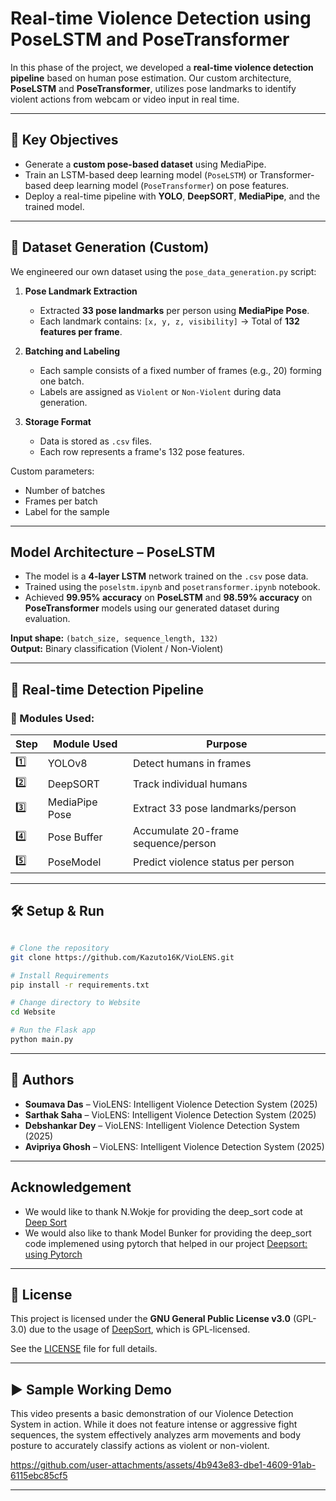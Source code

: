 #  Real-time Violence Detection using PoseLSTM and PoseTransformer

In this phase of the project, we developed a **real-time violence detection pipeline** based on human pose estimation. Our custom architecture, **PoseLSTM** and **PoseTransformer**, utilizes pose landmarks to identify violent actions from webcam or video input in real time.

---

## 🎯 Key Objectives

- Generate a **custom pose-based dataset** using MediaPipe.
- Train an LSTM-based deep learning model (`PoseLSTM`) or Transformer-based deep learning model (`PoseTransformer`) on pose features.
- Deploy a real-time pipeline with **YOLO**, **DeepSORT**, **MediaPipe**, and the trained model.

---

## 📁 Dataset Generation (Custom)

We engineered our own dataset using the `pose_data_generation.py` script:

1. **Pose Landmark Extraction**
   - Extracted **33 pose landmarks** per person using **MediaPipe Pose**.
   - Each landmark contains: `[x, y, z, visibility]` → Total of **132 features per frame**.

2. **Batching and Labeling**
   - Each sample consists of a fixed number of frames (e.g., 20) forming one batch.
   - Labels are assigned as `Violent` or `Non-Violent` during data generation.

3. **Storage Format**
   - Data is stored as `.csv` files.
   - Each row represents a frame's 132 pose features.

 Custom parameters:
- Number of batches
- Frames per batch
- Label for the sample

---

##  Model Architecture – PoseLSTM

- The model is a **4-layer LSTM** network trained on the `.csv` pose data.
- Trained using the `poselstm.ipynb` and `posetransformer.ipynb` notebook.
- Achieved **99.95% accuracy** on **PoseLSTM** and **98.59% accuracy** on **PoseTransformer** models using our generated dataset during evaluation.

**Input shape:** `(batch_size, sequence_length, 132)`  
**Output:** Binary classification (Violent / Non-Violent)

---

## 🎥 Real-time Detection Pipeline

### 🔧 Modules Used:

| Step | Module Used | Purpose |
|------|-------------|---------|
| 1️⃣   | YOLOv8       | Detect humans in frames |
| 2️⃣   | DeepSORT     | Track individual humans |
| 3️⃣   | MediaPipe Pose | Extract 33 pose landmarks/person |
| 4️⃣   | Pose Buffer  | Accumulate 20-frame sequence/person |
| 5️⃣   | PoseModel     | Predict violence status per person |

---

## 🛠️ Setup & Run

```bash

# Clone the repository
git clone https://github.com/Kazuto16K/VioLENS.git

# Install Requirements
pip install -r requirements.txt

# Change directory to Website
cd Website

# Run the Flask app
python main.py
```

---

## 👥 Authors

- **Soumava Das** – VioLENS: Intelligent Violence Detection System (2025)
- **Sarthak Saha** – VioLENS: Intelligent Violence Detection System (2025)
- **Debshankar Dey** – VioLENS: Intelligent Violence Detection System (2025)
- **Avipriya Ghosh** – VioLENS: Intelligent Violence Detection System (2025)

---

## Acknowledgement

- We would like to thank N.Wokje for providing the deep_sort code at [Deep Sort](https://github.com/nwojke/deep_sort)
- We would also like to thank Model Bunker for providing the deep_sort code implemened using pytorch that helped in our project [Deepsort: using Pytorch](https://github.com/ModelBunker/Deep-SORT-PyTorch)

---

## 📄 License

This project is licensed under the **GNU General Public License v3.0** (GPL-3.0) due to the usage of [DeepSort](https://github.com/ModelBunker/DeepSort-YOLO), which is GPL-licensed.

See the [LICENSE](./LICENSE) file for full details.

---

## ▶️ Sample Working Demo 

This video presents a basic demonstration of our Violence Detection System in action. While it does not feature intense or aggressive fight sequences, the system effectively analyzes arm movements and body posture to accurately classify actions as violent or non-violent.
 
https://github.com/user-attachments/assets/4b943e83-dbe1-4609-91ab-6115ebc85cf5

---
